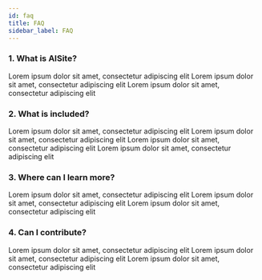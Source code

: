 ```yaml
---
id: faq
title: FAQ
sidebar_label: FAQ
---
```


### 1. What is AISite?

Lorem ipsum dolor sit amet, consectetur adipiscing elit Lorem ipsum dolor sit amet, consectetur adipiscing elit Lorem ipsum dolor sit amet, consectetur adipiscing elit

### 2. What is included?

Lorem ipsum dolor sit amet, consectetur adipiscing elit Lorem ipsum dolor sit amet, consectetur adipiscing elit Lorem ipsum dolor sit amet, consectetur adipiscing elit Lorem ipsum dolor sit amet, consectetur adipiscing elit

### 3. Where can I learn more?

Lorem ipsum dolor sit amet, consectetur adipiscing elit Lorem ipsum dolor sit amet, consectetur adipiscing elit Lorem ipsum dolor sit amet, consectetur adipiscing elit

### 4. Can I contribute?

Lorem ipsum dolor sit amet, consectetur adipiscing elit Lorem ipsum dolor sit amet, consectetur adipiscing elit Lorem ipsum dolor sit amet, consectetur adipiscing elit
